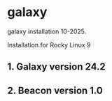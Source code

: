 # galaxy

galaxy installation 10-2025.

Installation for Rocky Linux 9

## 1. Galaxy version 24.2 
## 2. Beacon version 1.0
